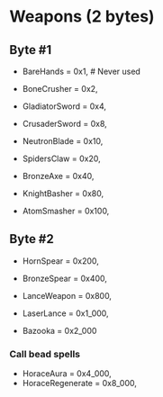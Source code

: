 # Weapons (2 bytes)

## Byte #1
* BareHands = 0x1, # Never used
* BoneCrusher = 0x2,
* GladiatorSword = 0x4,
* CrusaderSword = 0x8,
* NeutronBlade = 0x10,

* SpidersClaw = 0x20,
* BronzeAxe = 0x40,
* KnightBasher = 0x80,
* AtomSmasher = 0x100,

## Byte #2
* HornSpear = 0x200,
* BronzeSpear = 0x400,
* LanceWeapon = 0x800,
* LaserLance = 0x1_000,

* Bazooka = 0x2_000

### Call bead spells
* HoraceAura = 0x4_000, 
* HoraceRegenerate = 0x8_000,